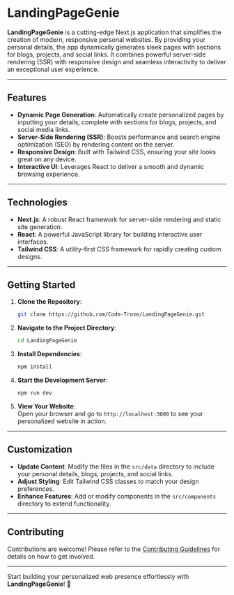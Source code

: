 # LandingPageGenie

**LandingPageGenie** is a cutting-edge Next.js application that simplifies the creation of modern, responsive personal websites. By providing your personal details, the app dynamically generates sleek pages with sections for blogs, projects, and social links. It combines powerful server-side rendering (SSR) with responsive design and seamless interactivity to deliver an exceptional user experience.

---

## Features

- **Dynamic Page Generation**: Automatically create personalized pages by inputting your details, complete with sections for blogs, projects, and social media links.  
- **Server-Side Rendering (SSR)**: Boosts performance and search engine optimization (SEO) by rendering content on the server.  
- **Responsive Design**: Built with Tailwind CSS, ensuring your site looks great on any device.  
- **Interactive UI**: Leverages React to deliver a smooth and dynamic browsing experience.  

---

## Technologies

- **Next.js**: A robust React framework for server-side rendering and static site generation.  
- **React**: A powerful JavaScript library for building interactive user interfaces.  
- **Tailwind CSS**: A utility-first CSS framework for rapidly creating custom designs.  

---

## Getting Started

1. **Clone the Repository**:  
   ```bash
   git clone https://github.com/Code-Trove/LandingPageGenie.git
   ```

2. **Navigate to the Project Directory**:  
   ```bash
   cd LandingPageGenie
   ```

3. **Install Dependencies**:  
   ```bash
   npm install
   ```

4. **Start the Development Server**:  
   ```bash
   npm run dev
   ```

5. **View Your Website**:  
   Open your browser and go to `http://localhost:3000` to see your personalized website in action.

---

## Customization

- **Update Content**: Modify the files in the `src/data` directory to include your personal details, blogs, projects, and social links.  
- **Adjust Styling**: Edit Tailwind CSS classes to match your design preferences.  
- **Enhance Features**: Add or modify components in the `src/components` directory to extend functionality.  

---

## Contributing

Contributions are welcome! Please refer to the [Contributing Guidelines](https://github.com/Code-Trove/CONTRIBUTING.md) for details on how to get involved.  

---

Start building your personalized web presence effortlessly with **LandingPageGenie**! 🚀
